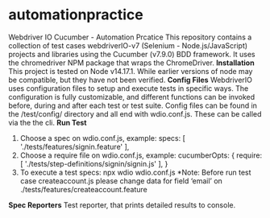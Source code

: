 # automationpractice
Webdriver IO Cucumber - Automation Prcatice
This repository contains a collection of test cases webdriverIO-v7 (Selenium - Node.js/JavaScript) projects and libraries using the Cucumber (v7.9.0) BDD framework. It uses the chromedriver NPM package that wraps the ChromeDriver.
**Installation**
This project is tested on Node v14.17.1. While earlier versions of node may be compatible, but they have not been verified.
**Config Files**
WebdriverIO uses configuration files to setup and execute tests in specific ways. The configuration is fully customizable, and different functions can be invoked before, during and after each test or test suite. Config files can be found in the /test/config/ directory and all end with wdio.conf.js. These can be called via the the cli.
**Run Test**
1. Choose a spec on wdio.conf.js, example:
    specs: [
            './tests/features/signin.feature'
        ],
3. Choose a require file on wdio.conf.js, example:
        cucumberOpts: {
          require: [
              './tests/step-definitions/signin/signin.js'
          ],
        }
5. To execute a test specs: npx wdio wdio.conf.js
*Note: Before run test case createaccount.js please change data for field ‘email’ on ./tests/features/createaccount.feature

**Spec Reporters**
Test reporter, that prints detailed results to console.
